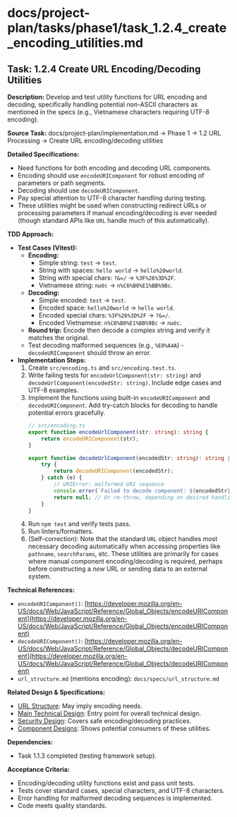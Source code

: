 # docs/project-plan/tasks/phase1/task_1.2.4_create_encoding_utilities.md

## Task: 1.2.4 Create URL Encoding/Decoding Utilities

**Description:**
Develop and test utility functions for URL encoding and decoding, specifically handling potential non-ASCII characters as mentioned in the specs (e.g., Vietnamese characters requiring UTF-8 encoding).

**Source Task:**
docs/project-plan/implementation.md -> Phase 1 -> 1.2 URL Processing -> Create URL encoding/decoding utilities

**Detailed Specifications:**
- Need functions for both encoding and decoding URL components.
- Encoding should use `encodeURIComponent` for robust encoding of parameters or path segments.
- Decoding should use `decodeURIComponent`.
- Pay special attention to UTF-8 character handling during testing.
- These utilities might be used when constructing redirect URLs or processing parameters if manual encoding/decoding is ever needed (though standard APIs like `URL` handle much of this automatically).

**TDD Approach:**

*   **Test Cases (Vitest):**
    *   **Encoding:**
        *   Simple string: `test` -> `test`.
        *   String with spaces: `hello world` -> `hello%20world`.
        *   String with special chars: `?&=/` -> `%3F%26%3D%2F`.
        *   Vietnamese string: `nước` -> `n%C6%B0%E1%BB%9Bc`.
    *   **Decoding:**
        *   Simple encoded: `test` -> `test`.
        *   Encoded space: `hello%20world` -> `hello world`.
        *   Encoded special chars: `%3F%26%3D%2F` -> `?&=/`.
        *   Encoded Vietnamese: `n%C6%B0%E1%BB%9Bc` -> `nước`.
    *   **Round trip:** Encode then decode a complex string and verify it matches the original.
    *   Test decoding malformed sequences (e.g., `%E0%A4A`) - `decodeURIComponent` should throw an error.
*   **Implementation Steps:**
    1.  Create `src/encoding.ts` and `src/encoding.test.ts`.
    2.  Write failing tests for `encodeUrlComponent(str: string)` and `decodeUrlComponent(encodedStr: string)`. Include edge cases and UTF-8 examples.
    3.  Implement the functions using built-in `encodeURIComponent` and `decodeURIComponent`. Add try-catch blocks for decoding to handle potential errors gracefully.
        ```typescript
        // src/encoding.ts
        export function encodeUrlComponent(str: string): string {
            return encodeURIComponent(str);
        }

        export function decodeUrlComponent(encodedStr: string): string | null {
            try {
                return decodeURIComponent(encodedStr);
            } catch (e) {
                // URIError: malformed URI sequence
                console.error(`Failed to decode component: ${encodedStr}`, e);
                return null; // Or re-throw, depending on desired handling
            }
        }
        ```
    4.  Run `npm test` and verify tests pass.
    5.  Run linters/formatters.
    6.  (Self-correction): Note that the standard `URL` object handles most necessary decoding automatically when accessing properties like `pathname`, `searchParams`, etc. These utilities are primarily for cases where manual component encoding/decoding is required, perhaps before constructing a *new* URL or sending data to an external system.

**Technical References:**
- `encodeURIComponent()`: [https://developer.mozilla.org/en-US/docs/Web/JavaScript/Reference/Global_Objects/encodeURIComponent](https://developer.mozilla.org/en-US/docs/Web/JavaScript/Reference/Global_Objects/encodeURIComponent)
- `decodeURIComponent()`: [https://developer.mozilla.org/en-US/docs/Web/JavaScript/Reference/Global_Objects/decodeURIComponent](https://developer.mozilla.org/en-US/docs/Web/JavaScript/Reference/Global_Objects/decodeURIComponent)
- `url_structure.md` (mentions encoding): `docs/specs/url_structure.md`

**Related Design & Specifications:**
- [URL Structure](../../../specs/url_structure.md): May imply encoding needs.
- [Main Technical Design](../../../technical-design/DESIGN.md): Entry point for overall technical design.
- [Security Design](../../../technical-design/security_design.md): Covers safe encoding/decoding practices.
- [Component Designs](../../../technical-design/component_designs.md): Shows potential consumers of these utilities.

**Dependencies:**
- Task 1.1.3 completed (testing framework setup).

**Acceptance Criteria:**
- Encoding/decoding utility functions exist and pass unit tests.
- Tests cover standard cases, special characters, and UTF-8 characters.
- Error handling for malformed decoding sequences is implemented.
- Code meets quality standards. 